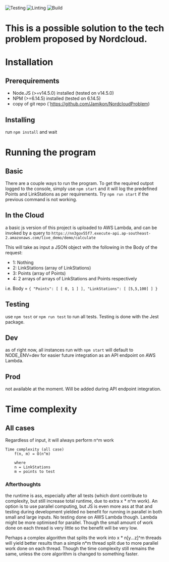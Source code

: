 ![Testing](https://github.com/Jamikon/NordcloudProblem/workflows/Testing/badge.svg)
![Linting](https://github.com/Jamikon/NordcloudProblem/workflows/Linting/badge.svg)
![Build](https://github.com/Jamikon/NordcloudProblem/workflows/Build/badge.svg)
# This is a possible solution to the tech problem proposed by Nordcloud.

# Installation

## Prerequirements
* Node.JS (>=v14.5.0) installed (tested on v14.5.0)
* NPM (>=6.14.5) installed (tested on 6.14.5)
* copy of git repo (`https://github.com/Jamikon/NordcloudProblem)

## Installing
run `npm install` and wait

# Running the program
## Basic
There are a couple ways to run the program.
To get the required outpot logged to the console, simply use `npm start` and it will log
the predefined Points and LinkStations as per requirements. Try `npm run start` if the previous 
command is not working.

## In the Cloud
a basic js version of this project is uploaded to AWS Lambda, and can be invoked by a query to `https://nn3gov55f7.execute-api.ap-southeast-2.amazonaws.com/live_demo/demo/calculate`

This will take as input a JSON object with the following in the Body of the request:
* 1: Nothing
* 2: LinkStations (array of LinkStations)
* 3: Points (array of Points)
* 4: 2 arrays of arrays of LinkStations and Points respectively

i.e. Body = 
`{
   "Points": [ [ 0, 1 ] ],
   "LinkStations": [ [5,5,100] ]
 }`


## Testing
use `npm test` or `npm run test` to run all tests. Testing is done with the Jest package.

## Dev
as of right now, all instances run with `npm start` will default to NODE_ENV=dev for easier future
integration as an API endpoint on AWS Lambda.

## Prod
not available at the moment. Will be added during API endpoint integration.

# Time complexity
## All cases
Regardless of input, it will always perform n^m work

    Time complexity (all case)
        f(n, m) = O(n^m)
        
        where 
        n = LinkStations
        m = points to test
        
### Afterthoughts
the runtime is ass, especially after all tests (which dont contribute to
complexity, but still increase total runtime, due to extra x * n^m work).
An option is to use parallel computing, but JS is even more ass at that 
and testing during development yielded no benefit for running in parallel in both small
and large inputs.
No testing done on AWS Lambda though. Lambda might be more optimised for parallel.
Though the small amount of work done on each thread is very little so the benefit
will be very low.

Perhaps a complex algorithm that splits the work into x * n[y...z]^m threads will yield
better results than a simple n*m thread split due to more parallel work done on each thread.
Though the time complexity still remains the same,
unless the core algorithm is changed to something faster.